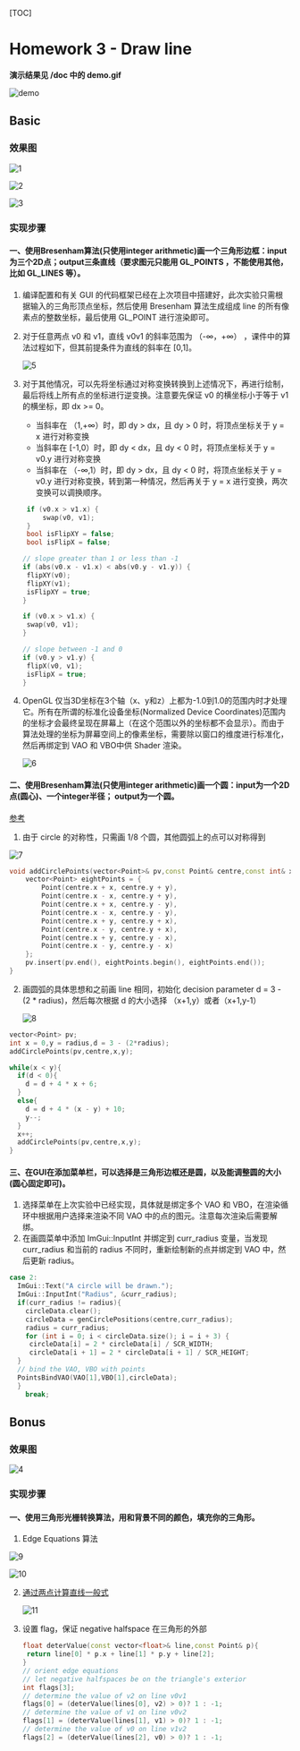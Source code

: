 [TOC]

# Homework 3 - Draw line

**演示结果见 /doc 中的 demo.gif**

![demo](demo.gif)



## Basic

### 效果图

![1](Assets/1.jpg)

![2](Assets/2.jpg)

![3](Assets/3.jpg)



### 实现步骤

#### 一、使用Bresenham算法(只使用integer arithmetic)画一个三角形边框：input为三个2D点；output三条直线（要求图元只能用 GL_POINTS ，不能使用其他，比如 GL_LINES 等）。

1. 编译配置和有关 GUI 的代码框架已经在上次项目中搭建好，此次实验只需根据输入的三角形顶点坐标，然后使用 Bresenham 算法生成组成 line 的所有像素点的整数坐标，最后使用 GL_POINT 进行渲染即可。

2. 对于任意两点 v0 和 v1，直线 v0v1 的斜率范围为 （-∞，+∞） ，课件中的算法过程如下，但其前提条件为直线的斜率在 [0,1]。

   ![5](Assets/5.jpg)

3. 对于其他情况，可以先将坐标通过对称变换转换到上述情况下，再进行绘制，最后将线上所有点的坐标进行逆变换。注意要先保证 v0 的横坐标小于等于 v1 的横坐标，即 dx >= 0。

   - 当斜率在 （1,+∞）时，即 dy > dx，且 dy > 0 时，将顶点坐标关于 y = x 进行对称变换
   - 当斜率在  [-1,0）时，即 dy < dx，且 dy < 0 时，将顶点坐标关于 y = v0.y 进行对称变换
   - 当斜率在 （-∞,1）时，即 dy > dx，且 dy < 0 时，将顶点坐标关于 y = v0.y 进行对称变换，转到第一种情况，然后再关于 y = x 进行变换，两次变换可以调换顺序。

   ```c++
    if (v0.x > v1.x) {
    	swap(v0, v1);
    }
    bool isFlipXY = false;
    bool isFlipX = false;
   
   // slope greater than 1 or less than -1
   if (abs(v0.x - v1.x) < abs(v0.y - v1.y)) {
   	flipXY(v0);
   	flipXY(v1);
   	isFlipXY = true;
   }
   
   if (v0.x > v1.x) {
   	swap(v0, v1);
   }
   
   // slope between -1 and 0
   if (v0.y > v1.y) {
   	flipX(v0, v1);
   	isFlipX = true;
   }
   ```

4. OpenGL 仅当3D坐标在3个轴（x、y和z）上都为-1.0到1.0的范围内时才处理它。所有在所谓的标准化设备坐标(Normalized Device Coordinates)范围内的坐标才会最终呈现在屏幕上（在这个范围以外的坐标都不会显示）。而由于算法处理的坐标为屏幕空间上的像素坐标，需要除以窗口的维度进行标准化，然后再绑定到 VAO 和 VBO中供 Shader 渲染。

   ![6](Assets/6.jpg)

   

#### 二、使用Bresenham算法(只使用integer arithmetic)画一个圆：input为一个2D点(圆心)、一个integer半径； output为一个圆。

[参考](https://www.geeksforgeeks.org/bresenhams-circle-drawing-algorithm/)

1.  由于 circle 的对称性，只需画 1/8 个圆，其他圆弧上的点可以对称得到

   ![7](Assets/7.jpg)

   ```c++
   void addCirclePoints(vector<Point>& pv,const Point& centre,const int& x,const int& y){
       vector<Point> eightPoints = {
           Point(centre.x + x, centre.y + y), 
           Point(centre.x - x, centre.y + y),
           Point(centre.x + x, centre.y - y), 
           Point(centre.x - x, centre.y - y),
           Point(centre.x + y, centre.y + x), 
           Point(centre.x - y, centre.y + x),
           Point(centre.x + y, centre.y - x), 
           Point(centre.x - y, centre.y - x)
       };
       pv.insert(pv.end(), eightPoints.begin(), eightPoints.end());
   }
   ```

   

2. 画圆弧的具体思想和之前画 line 相同，初始化 decision parameter d = 3 - (2 * radius)，然后每次根据 d 的大小选择 （x+1,y）或者（x+1,y-1）

   ![8](Assets/8.jpg)

```c++
vector<Point> pv;
int x = 0,y = radius,d = 3 - (2*radius);
addCirclePoints(pv,centre,x,y);

while(x < y){
  if(d < 0){
  	d = d + 4 * x + 6;
  }
  else{
  	d = d + 4 * (x - y) + 10;
  	y--;
  }
  x++;
  addCirclePoints(pv,centre,x,y);
}
```



#### 三、在GUI在添加菜单栏，可以选择是三角形边框还是圆，以及能调整圆的大小(圆心固定即可)。

1. 选择菜单在上次实验中已经实现，具体就是绑定多个 VAO 和 VBO，在渲染循环中根据用户选择来渲染不同 VAO 中的点的图元。注意每次渲染后需要解绑。
2. 在画圆菜单中添加 ImGui::InputInt 并绑定到 curr_radius 变量，当发现 curr_radius 和当前的 radius 不同时，重新绘制新的点并绑定到 VAO 中，然后更新 radius。

```c++
case 2:
  ImGui::Text("A circle will be drawn.");
  ImGui::InputInt("Radius", &curr_radius);
  if(curr_radius != radius){
    circleData.clear();
    circleData = genCirclePositions(centre,curr_radius);
    radius = curr_radius;
    for (int i = 0; i < circleData.size(); i = i + 3) {
   	 circleData[i] = 2 * circleData[i] / SCR_WIDTH;
   	 circleData[i + 1] = 2 * circleData[i + 1] / SCR_HEIGHT;
  }
  // bind the VAO, VBO with points
  PointsBindVAO(VAO[1],VBO[1],circleData);
  }
	break;
```



## Bonus

### 效果图

![4](Assets/4.jpg)



### 实现步骤

#### 一、使用三角形光栅转换算法，用和背景不同的颜色，填充你的三角形。

1.  Edge Equations 算法

   ![9](Assets/9.jpg)

   ![10](Assets/10.jpg)

   

2. [通过两点计算直线一般式](https://bobobobo.wordpress.com/2008/01/07/solving-linear-equations-ax-by-c-0/)

   ![11](Assets/11.jpg)

3. 设置 flag，保证 negative halfspace 在三角形的外部

   ```c++
   float deterValue(const vector<float>& line,const Point& p){
   	return line[0] * p.x + line[1] * p.y + line[2];
   }
   // orient edge equations
   // let negative halfspaces be on the triangle's exterior
   int flags[3];
   // determine the value of v2 on line v0v1
   flags[0] = (deterValue(lines[0], v2) > 0)? 1 : -1;
   // determine the value of v1 on line v0v2
   flags[1] = (deterValue(lines[1], v1) > 0)? 1 : -1;
   // determine the value of v0 on line v1v2
   flags[2] = (deterValue(lines[2], v0) > 0)? 1 : -1;
   ```

   

